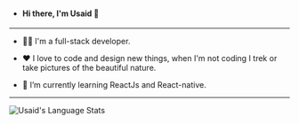- #### Hi there, I'm Usaid 👋 
---

- 👨‍💻 I'm a full-stack developer. 

- ❤️ I love to code and design new things, when I'm not coding I trek or take pictures of the beautiful nature.

- 🌱 I’m currently learning ReactJs and React-native.

---
<div class="center" style="padding-right: 90px">
<img align="center" src="https://github-readme-stats.vercel.app/api/top-langs/?username=usaidpeerzada&count_private=true" alt="Usaid's Language Stats">
</div>
